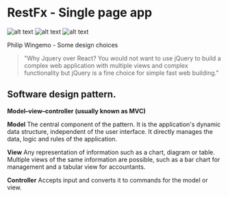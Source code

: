 # RestFx - Single page app

![alt text](https://img.shields.io/badge/-Jquery-blue) 
![alt text](https://img.shields.io/badge/-PHP-blue)
![alt text](https://img.shields.io/badge/-Bootstrap-blue)

Philip Wingemo - Some design choices
> "Why Jquery over React? You would not want to use jQuery to build a complex web application with multiple views and complex functionality but jQuery is a fine choice for simple fast web building."

## Software design pattern. 

**Model–view–controller (usually known as MVC)**

**Model**
The central component of the pattern. It is the application's dynamic data structure, independent of the user interface. It directly manages the data, logic and rules of the application.

**View**
Any representation of information such as a chart, diagram or table. Multiple views of the same information are possible, such as a bar chart for management and a tabular view for accountants.

**Controller**
Accepts input and converts it to commands for the model or view.
